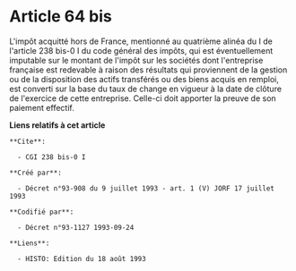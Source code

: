 # Article 64 bis

L'impôt acquitté hors de France, mentionné au quatrième alinéa du I de l'article 238 bis-0 I du code général des impôts, qui
est éventuellement imputable sur le montant de l'impôt sur les sociétés dont l'entreprise française est redevable à raison
des résultats qui proviennent de la gestion ou de la disposition des actifs transférés ou des biens acquis en remploi, est
converti sur la base du taux de change en vigueur à la date de clôture de l'exercice de cette entreprise. Celle-ci doit
apporter la preuve de son paiement effectif.

**Liens relatifs à cet article**

	**Cite**:

	  - CGI 238 bis-0 I

	**Créé par**:

	  - Décret n°93-908 du 9 juillet 1993 - art. 1 (V) JORF 17 juillet 1993

	**Codifié par**:

	  - Décret n°93-1127 1993-09-24

	**Liens**:

	  - HISTO: Edition du 18 août 1993
